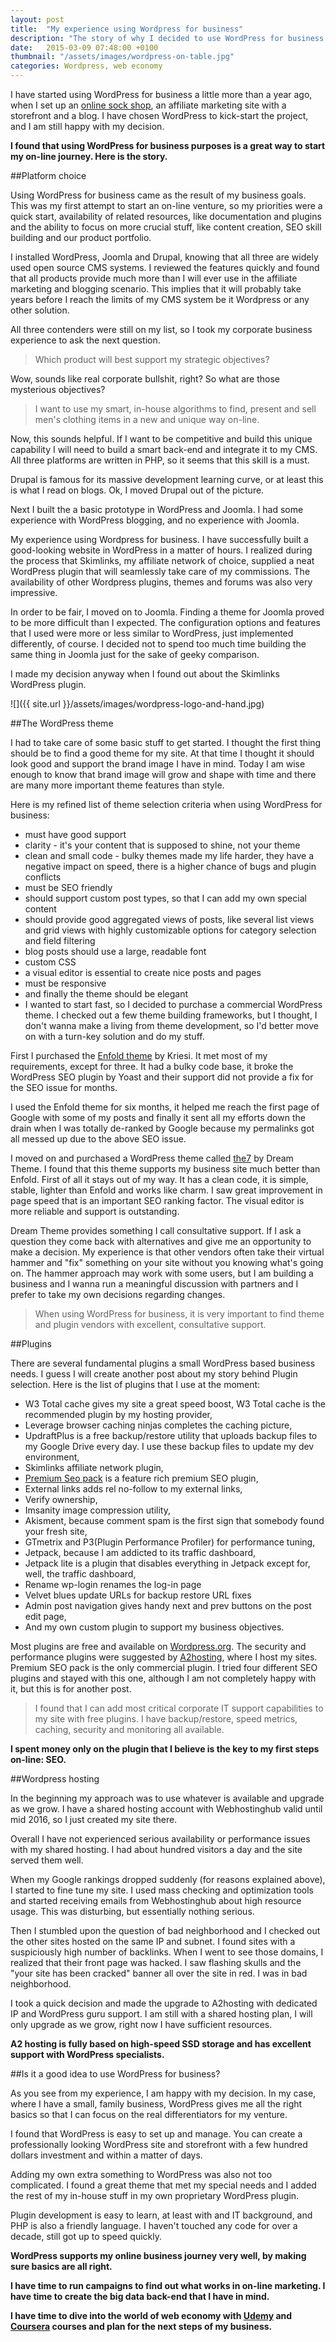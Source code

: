 ```yaml
---
layout: post
title:  "My experience using Wordpress for business"
description: "The story of why I decided to use WordPress for business purposes. My approach to product selection, challenges and great discoveries along the way."
date:   2015-03-09 07:48:00 +0100
thumbnail: "/assets/images/wordpress-on-table.jpg"
categories: Wordpress, web economy
---
```

I have started using WordPress for business a little more than a year ago, when I set up an [online sock shop](http://vanitysocks.com), an affiliate marketing site with a storefront and a blog. I have chosen WordPress to kick-start the project, and I am still happy with my decision.

**I found that using WordPress for business purposes is a great way to start my on-line journey. Here is the story.**


##Platform choice

Using WordPress for business came as the result of my business goals. This was my first attempt to start an on-line venture, so my priorities were a quick start, availability of related resources, like documentation and plugins and the ability to focus on more crucial stuff, like content creation, SEO skill building and our product portfolio.

I installed WordPress, Joomla and Drupal, knowing that all three are widely used open source CMS systems. I reviewed the features quickly and found that all products provide much more than I will ever use in the affiliate marketing and blogging scenario. This implies that it will probably take years before I reach the limits of my CMS system be it Wordpress or any other solution.

All three contenders were still on my list, so I took my corporate business experience to ask the next question.

>Which product will best support my strategic objectives?

Wow, sounds like real corporate bullshit, right? So what are those mysterious objectives?

> I want to use my smart, in-house algorithms to find, present and sell men's clothing items in a new and unique way on-line.

Now, this sounds helpful. If I want to be competitive and build this unique capability I will need to build a smart back-end and integrate it to my CMS. All three platforms are written in PHP, so it seems that this skill is a must.

Drupal is famous for its massive development learning curve, or at least this is what I read on blogs. Ok, I moved Drupal out of the picture.

Next I built the a basic prototype in WordPress and Joomla. I had some experience with WordPress blogging, and no experience with Joomla.

My experience using Wordpress for business. I have successfully built a good-looking website in WordPress in a matter of hours. I realized during the process that Skimlinks, my affiliate network of choice, supplied a neat WordPress plugin that will seamlessly take care of my commissions. The availability of other Wordpress plugins, themes and forums was also very impressive.

In order to be fair, I moved on to Joomla. Finding a theme for Joomla proved to be more difficult than I expected. The configuration options and features that I used were more or less similar to WordPress, just implemented differently, of course. I decided not to spend too much time building the same thing in Joomla just for the sake of geeky comparison.

I made my decision anyway when I found out about the Skimlinks WordPress plugin.

![]({{ site.url }}/assets/images/wordpress-logo-and-hand.jpg)

##The WordPress theme

I had to take care of some basic stuff to get started. I thought the first thing should be to find a good theme for my site. At that time I thought it should look good and support the brand image I have in mind. Today I am wise enough to know that brand image will grow and shape with time and there are many more important theme features than style.

Here is my refined list of theme selection criteria when using WordPress for business:

* must have good support
* clarity - it's your content that is supposed to shine, not your theme
* clean and small code - bulky themes made my life harder, they have a negative impact on speed, there is a higher chance of bugs and plugin conflicts
* must be SEO friendly
* should support custom post types, so that I can add my own special content
* should provide good aggregated views of posts, like several list views and grid views with highly customizable options for category selection and field filtering
* blog posts should use a large, readable font
* custom CSS
* a visual editor is essential to create nice posts and pages
* must be responsive
* and finally the theme should be elegant
* I wanted to start fast, so I decided to purchase a commercial WordPress theme. I checked out a few theme building frameworks, but I thought, I don't wanna make a living from theme development, so I'd better move on with a turn-key solution and do my stuff.

First I purchased the [Enfold theme](http://themeforest.net/item/enfold-responsive-multipurpose-theme/4519990?WT.oss_phrase=enfold&WT.oss_rank=2&WT.z_author=Kriesi&WT.ac=search_list&ref=takacsmark) by Kriesi. It met most of my requirements, except for three. It had a bulky code base, it broke the WordPress SEO plugin by Yoast and their support did not provide a fix for the SEO issue for months.

I used the Enfold theme for six months, it helped me reach the first page of Google with some of my posts and finally it sent all my efforts down the drain when I was totally de-ranked by Google because my permalinks got all messed up due to the above SEO issue.

I moved on and purchased a WordPress theme called [the7](http://themeforest.net/item/the7-responsive-multipurpose-wordpress-theme/5556590?WT.oss_phrase=&WT.oss_rank=7&WT.z_author=Dream-Theme&WT.ac=search_list&ref=takacsmark) by Dream Theme. I found that this theme supports my business site much better than Enfold. First of all it stays out of my way. It has a clean code, it is simple, stable, lighter than Enfold and works like charm. I saw great improvement in page speed that is an important SEO ranking factor. The visual editor is more reliable and support is outstanding.

Dream Theme provides something I call consultative support. If I ask a question they come back with alternatives and give me an opportunity to make a decision. My experience is that other vendors often take their virtual hammer and "fix" something on your site without you knowing what's going on. The hammer approach may work with some users, but I am building a business and I wanna run a meaningful discussion with partners and I prefer to take my own decisions regarding changes.

> When using WordPress for business, it is very important to find theme and plugin vendors with excellent, consultative support.

##Plugins

There are several fundamental plugins a small WordPress based business needs. I guess I will create another post about my story behind Plugin selection. Here is the list of plugins that I use at the moment:

* W3 Total cache gives my site a great speed boost, W3 Total cache is the recommended plugin by my hosting provider,
* Leverage browser caching ninjas completes the caching picture,
* UpdraftPlus is a free backup/restore utility that uploads backup files to my Google Drive every day. I use these backup files to update my dev environment,
* Skimlinks affiliate network plugin,
* [Premium Seo pack](http://codecanyon.net/item/premium-seo-pack-wordpress-plugin/6109437?WT.oss_phrase=premium+seo&WT.oss_rank=1&WT.z_author=AA-Team&WT.trending=trending&WT.ac=search_list&ref=takacsmark) is a feature rich premium SEO plugin,
* External links adds rel no-follow to my external links,
* Verify ownership,
* Imsanity image compression utility,
* Akisment, because comment spam is the first sign that somebody found your fresh site,
* GTmetrix and P3(Plugin Performance Profiler) for performance tuning,
* Jetpack, because I am addicted to its traffic dashboard,
* Jetpack lite is a plugin that disables everything in Jetpack except for, well, the traffic dashboard,
* Rename wp-login renames the log-in page
* Velvet blues update URLs for backup restore URL fixes
* Admin post navigation gives handy next and prev buttons on the post edit page,
* And my own custom plugin to support my business objectives.

Most plugins are free and available on [Wordpress.org](https://wordpress.org/plugins/). The security and performance plugins were suggested by [A2hosting](http://www.a2hosting.com/6278-0-3-18.html), where I host my sites. Premium SEO pack is the only commercial plugin. I tried four different SEO plugins and stayed with this one, although I am not completely happy with it, but this is for another post.

> I found that I can add most critical corporate IT support capabilities to my site with free plugins. I have backup/restore, speed metrics, caching, security and monitoring all available.

**I spent money only on the plugin that I believe is the key to my first steps on-line: SEO.**

##Wordpress hosting

In the beginning my approach was to use whatever is available and upgrade as we grow. I have a shared hosting account with Webhostinghub valid until mid 2016, so I just created my site there.

Overall I have not experienced serious availability or performance issues with my shared hosting. I had about hundred visitors a day and the site served them well.

When my Google rankings dropped suddenly (for reasons explained above), I started to fine tune my site. I used mass checking and optimization tools and started receiving emails from Webhostinghub about high resource usage. This was disturbing, but essentially nothing serious.

Then I stumbled upon the question of bad neighborhood and I checked out the other sites hosted on the same IP and subnet. I found sites with a suspiciously high number of backlinks. When I went to see those domains, I realized that their front page was hacked. I saw flashing skulls and the "your site has been cracked" banner all over the site in red. I was in bad neighborhood.

I took a quick decision and made the upgrade to A2hosting with dedicated IP and WordPress guru support. I am still with a shared hosting plan, I will only upgrade as we grow, right now I have sufficient resources.

**A2 hosting is fully based on high-speed SSD storage and has excellent support with WordPress specialists.**

##Is it a good idea to use WordPress for business?

As you see from my experience, I am happy with my decision. In my case, where I have a small, family business, WordPress gives me all the right basics so that I can focus on the real differentiators for my venture.

I found that WordPress is easy to set up and manage. You can create a professionally looking WordPress site and storefront with a few hundred dollars investment and within a matter of days.

Adding my own extra something to WordPress was also not too complicated. I found a great theme that met my special needs and I added the rest of my in-house stuff in my own proprietary WordPress plugin.

Plugin development is easy to learn, at least with and IT background, and PHP is also a friendly language. I haven't touched any code for over a decade, still got up to speed quickly.

**WordPress supports my online business journey very well, by making sure basics are all right.**

**I have time to run campaigns to find out what works in on-line marketing. I have time to create the big data back-end that I have in mind.**

**I have time to dive into the world of web economy with [Udemy](https://www.udemy.com/courses/) and [Coursera](https://www.coursera.org/) courses and plan for the next steps of my business.**